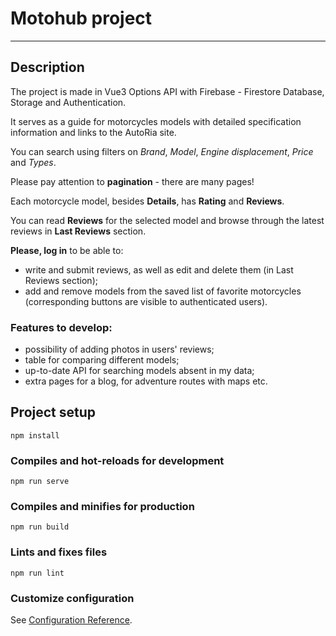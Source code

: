 # Motohub project
---

## Description
The project is made in Vue3 Options API with Firebase - Firestore Database, Storage and Authentication.

It serves as a guide for motorcycles models with detailed specification information and links to the AutoRia site.

You can search using filters on *Brand*, *Model*, *Engine displacement*, *Price* and *Types*.

Please pay attention to **pagination** - there are many pages!

Each motorcycle model, besides **Details**, has **Rating** and **Reviews**.

You can read **Reviews** for the selected model and browse through the latest reviews in **Last Reviews** section.

**Please, log in** to be able to:

* write and submit reviews, as well as edit and delete them (in Last Reviews section);
* add and remove models from the saved list of favorite motorcycles (corresponding buttons are visible to authenticated users).

### Features to develop:
* possibility of adding photos in users' reviews;
* table for comparing different models;
* up-to-date API for searching models absent in my data;
* extra pages for a blog, for adventure routes with maps etc.

## Project setup
```
npm install
```

### Compiles and hot-reloads for development
```
npm run serve
```

### Compiles and minifies for production
```
npm run build
```

### Lints and fixes files
```
npm run lint
```

### Customize configuration
See [Configuration Reference](https://cli.vuejs.org/config/).
